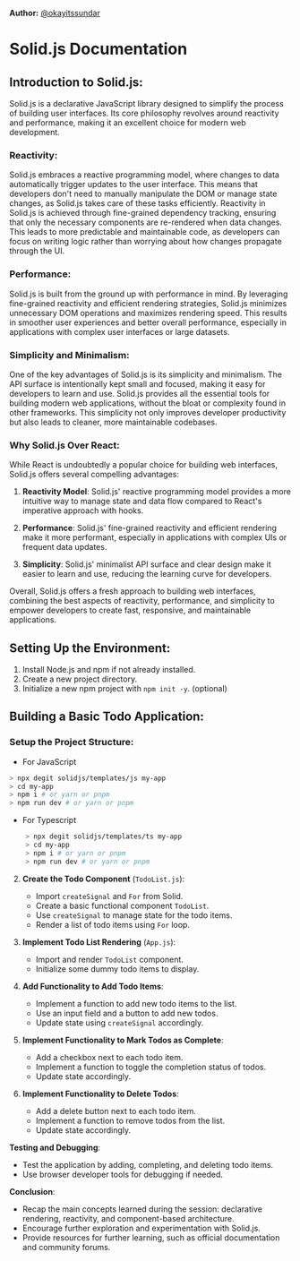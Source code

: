 **Author:** [@okayitssundar](https://sundar.zingbizz.com)

# Solid.js Documentation

## Introduction to Solid.js:

Solid.js is a declarative JavaScript library designed to simplify the process of building user interfaces. Its core philosophy revolves around reactivity and performance, making it an excellent choice for modern web development.

### Reactivity:

Solid.js embraces a reactive programming model, where changes to data automatically trigger updates to the user interface. This means that developers don't need to manually manipulate the DOM or manage state changes, as Solid.js takes care of these tasks efficiently. Reactivity in Solid.js is achieved through fine-grained dependency tracking, ensuring that only the necessary components are re-rendered when data changes. This leads to more predictable and maintainable code, as developers can focus on writing logic rather than worrying about how changes propagate through the UI.

### Performance:

Solid.js is built from the ground up with performance in mind. By leveraging fine-grained reactivity and efficient rendering strategies, Solid.js minimizes unnecessary DOM operations and maximizes rendering speed. This results in smoother user experiences and better overall performance, especially in applications with complex user interfaces or large datasets.

### Simplicity and Minimalism:

One of the key advantages of Solid.js is its simplicity and minimalism. The API surface is intentionally kept small and focused, making it easy for developers to learn and use. Solid.js provides all the essential tools for building modern web applications, without the bloat or complexity found in other frameworks. This simplicity not only improves developer productivity but also leads to cleaner, more maintainable codebases.

### Why Solid.js Over React:

While React is undoubtedly a popular choice for building web interfaces, Solid.js offers several compelling advantages:

1. **Reactivity Model**: Solid.js' reactive programming model provides a more intuitive way to manage state and data flow compared to React's imperative approach with hooks.

2. **Performance**: Solid.js' fine-grained reactivity and efficient rendering make it more performant, especially in applications with complex UIs or frequent data updates.

3. **Simplicity**: Solid.js' minimalist API surface and clear design make it easier to learn and use, reducing the learning curve for developers.

Overall, Solid.js offers a fresh approach to building web interfaces, combining the best aspects of reactivity, performance, and simplicity to empower developers to create fast, responsive, and maintainable applications.

## Setting Up the Environment:

1. Install Node.js and npm if not already installed.
2. Create a new project directory.
3. Initialize a new npm project with `npm init -y`. (optional)

## Building a Basic Todo Application:

### Setup the Project Structure:

- For JavaScript

```sh
> npx degit solidjs/templates/js my-app
> cd my-app
> npm i # or yarn or pnpm
> npm run dev # or yarn or pnpm

```

- For Typescript

```sh
    > npx degit solidjs/templates/ts my-app
    > cd my-app
    > npm i # or yarn or pnpm
    > npm run dev # or yarn or pnpm
```

2. **Create the Todo Component** (`TodoList.js`):

   - Import `createSignal` and `For` from Solid.
   - Create a basic functional component `TodoList`.
   - Use `createSignal` to manage state for the todo items.
   - Render a list of todo items using `For` loop.

3. **Implement Todo List Rendering** (`App.js`):

   - Import and render `TodoList` component.
   - Initialize some dummy todo items to display.

4. **Add Functionality to Add Todo Items**:

   - Implement a function to add new todo items to the list.
   - Use an input field and a button to add new todos.
   - Update state using `createSignal` accordingly.

5. **Implement Functionality to Mark Todos as Complete**:

   - Add a checkbox next to each todo item.
   - Implement a function to toggle the completion status of todos.
   - Update state accordingly.

6. **Implement Functionality to Delete Todos**:
   - Add a delete button next to each todo item.
   - Implement a function to remove todos from the list.
   - Update state accordingly.

**Testing and Debugging**:

- Test the application by adding, completing, and deleting todo items.
- Use browser developer tools for debugging if needed.

**Conclusion**:

- Recap the main concepts learned during the session: declarative rendering, reactivity, and component-based architecture.
- Encourage further exploration and experimentation with Solid.js.
- Provide resources for further learning, such as official documentation and community forums.
